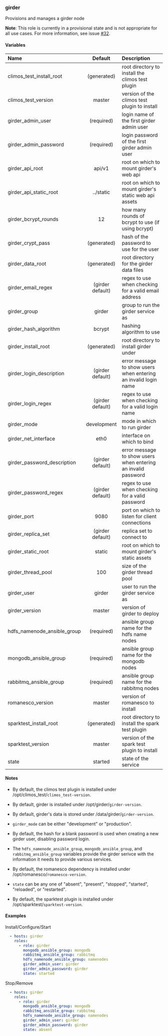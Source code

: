 
### girder
Provisions and manages a girder node

**Note**: This role is currently in a provisional state and is not appropriate
for all use cases.  For more information, see issue
    [#32](https://github.com/kitware/gobig/issues/32).

#### Variables

|Name                       |Default         |Description                                                    |
|:--------------------------|:--------------:|:--------------------------------------------------------------|
|climos_test_install_root   |(generated)     |root directory to install the climos test plugin               |
|climos_test_version        |master          |version of the climos test plugin to install                   |
|girder_admin_user          |(required)      |login name of the first girder admin user                      |
|girder_admin_password      |(required)      |login password of the first girder admin user                  |
|girder_api_root            |api/v1          |root on which to mount girder's web api                        |
|girder_api_static_root     |../static       |root on which to mount girder's static web api assets          |
|girder_bcrypt_rounds       |12              |how many rounds of bcrypt to use (if using bcrypt)             |
|girder_crypt_pass          |(generated)     |hash of the password to use for the user                       |
|girder_data_root           |(generated)     |root directory for the girder data files                       |
|girder_email_regex         |(girder default)|regex to use when checking for a valid email address           |
|girder_group               |girder          |group to run the girder service as                             |
|girder_hash_algorithm      |bcrypt          |hashing algorithm to use                                       |
|girder_install_root        |(generated)     |root directory to install girder under                         |
|girder_login_description   |(girder default)|error message to show users when entering an invalid login name|
|girder_login_regex         |(girder default)|regex to use when checking for a valid login name              |
|girder_mode                |development     |mode in which to run girder                                    |
|girder_net_interface       |eth0            |interface on which to bind                                     |
|girder_password_description|(girder default)|error message to show users when entering an invalid password  |
|girder_password_regex      |(girder default)|regex to use when checking for a valid password                |
|girder_port                |9080            |port on which to listen for client connections                 |
|girder_replica_set         |(girder default)|replica set to connect to                                      |
|girder_static_root         |static          |root on which to mount girder's static assets                  |
|girder_thread_pool         |100             |size of the girder thread pool                                 |
|girder_user                |girder          |user to run the girder service as                              |
|girder_version             |master          |version of girder to deploy                                    |
|hdfs_namenode_ansible_group|(required)      |ansible group name for the hdfs name nodes                     |
|mongodb_ansible_group      |(required)      |ansible group name for the mongodb nodes                       |
|rabbitmq_ansible_group     |(required)      |ansible group name for the rabbitmq nodes                      |
|romanesco_version          |master          |version of romanesco to install                                |
|sparktest_install_root     |(generated)     |root directory to install the spark test plugin                |
|sparktest_version          |master          |version of the spark test plugin to install                    |
|state                      |started         |state of the service                                           |

#### Notes

  - By default, the climos test plugin is installed under
    /opt/climos_test/`climos_test-version`.

  - By default, girder is installed under /opt/girder/`girder-version`.

  - By default, girder's data is stored under /data/girder/`girder-version`.

  - `girder_mode` can be either "development" or "production".

  - By default, the hash for a blank password is used when creating
    a new girder user, disabling password login.

  - The `hdfs_namenode_ansible_group`, `mongodb_ansible_group`, and
    `rabbitmq_ansible_group` variables provide the girder serivce with the
    information it needs to provide various services.

  - By default, the romanesco dependency is installed under
    /opt/romanesco/`romanesco-version`.

  - `state` can be any one of "absent", "present", "stopped", "started",
    "reloaded", or "restarted".

  - By default, the sparktest plugin is installed under
    /opt/sparktest/`sparktest-version`.

#### Examples

Install/Configure/Start
```YAML
  - hosts: girder
    roles:
      - role: girder
        mongodb_ansible_group: mongodb
        rabbitmq_ansible_group: rabbitmq
        hdfs_namenode_ansible_group: namenodes
        girder_admin_user: girder
        girder_admin_password: girder
        state: started
```

Stop/Remove
```YAML
  - hosts: girder
    roles:
      - role: girder
        mongodb_ansible_group: mongodb
        rabbitmq_ansible_group: rabbitmq
        hdfs_namenode_ansible_group: namenodes
        girder_admin_user: girder
        girder_admin_password: girder
        state: absent
```

